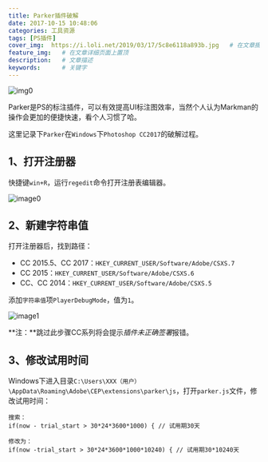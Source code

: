```yaml
---
title: Parker插件破解
date: 2017-10-15 10:48:06
categories: 工具资源
tags: [PS插件]
cover_img:  https://i.loli.net/2019/03/17/5c8e6118a893b.jpg   # 在文章摘要上显示
feature_img:   # 在文章详细页面上置顶
description:   # 文章描述
keywords:      # 关键字
---
```

![img0](http://oohkvf5b9.bkt.clouddn.com/A04%20Parker.jpg?imageMogr2/format/webp)

Parker是PS的标注插件，可以有效提高UI标注图效率，当然个人认为Markman的操作会更加的便捷快速，看个人习惯了哈。<!--more-->

这里记录下`Parker`在`Windows`下`Photoshop CC2017`的破解过程。

## 1、打开注册器

快捷键`win+R`，运行`regedit`命令打开注册表编辑器。

![image0](http://oohkvf5b9.bkt.clouddn.com/A05-image0.png)

## 2、新建字符串值

打开注册器后，找到路径：

- CC 2015.5、CC 2017：`HKEY_CURRENT_USER/Software/Adobe/CSXS.7`
- CC 2015：`HKEY_CURRENT_USER/Software/Adobe/CSXS.6`
- CC、CC 2014：`HKEY_CURRENT_USER/Software/Adobe/CSXS.5`

添加`字符串值`项`PlayerDebugMode`，值为`1`。

![image1](http://oohkvf5b9.bkt.clouddn.com/A05-image1.gif)

**注：**跳过此步骤CC系列将会提示*插件未正确签署*报错。

## 3、修改试用时间

Windows下进入目录`C:\Users\XXX（用户）\AppData\Roaming\Adobe\CEP\extensions\parker\js`，打开`parker.js`文件，修改试用时间：

```
搜索：
if(now - trial_start > 30*24*3600*1000) { // 试用期30天

修改为：
if(now -trial_start > 30*24*3600*1000*10240) { // 试用期30*10240天
```



